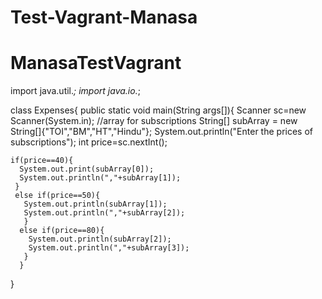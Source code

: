# Test-Vagrant-Manasa
# ManasaTestVagrant
import java.util.*;
import java.io.*;

class Expenses{
  public static void main(String args[]){
    Scanner sc=new Scanner(System.in);
    //array for subscriptions
    String[] subArray = new String[]{"TOI","BM","HT","Hindu"}; 
    System.out.println("Enter the prices  of subscriptions");
    int price=sc.nextInt();
    
    if(price==40){
      System.out.print(subArray[0]);
      System.out.println(","+subArray[1]);
     }
     else if(price==50){
       System.out.println(subArray[1]);
       System.out.println(","+subArray[2]);
       }
      else if(price==80){
        System.out.println(subArray[2]);
        System.out.println(","+subArray[3]);
       }
      }
   }
      
